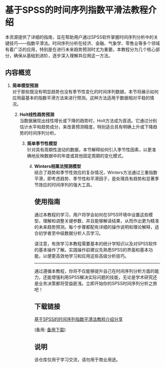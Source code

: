 # 基于SPSS的时间序列指数平滑法教程介绍

本资源提供了详细的指南，旨在帮助用户通过SPSS软件掌握时间序列分析中的关键技巧——指数平滑法。时间序列分析在经济、金融、气象学、零售业等多个领域有着广泛的应用，特别是在进行未来趋势预测时尤为重要。本教程分为几个核心部分，确保从基础到进阶，逐步深入理解并应用这一方法。

## 内容概览

1. **简单模型预测**  
   对于那些既没有明显趋势也没有季节性变化的时间序列数据，本节将展示如何应用最基本的指数平滑方法来进行预测。这种方法适用于数据相对平稳的情况。

   2. **Holt线性趋势预测**  
      当数据展现出线性增长或下降的趋势时，Holt方法成为首选。它通过分别估计水平和趋势成分，来改善预测精度，特别适合具有明确上升或下降趋势的时间序列分析。

      3. **简单季节性模型**  
         针对具有周期性波动的数据，本节解释如何引入季节性因素，以更准确地反映数据中的年度或其他固定周期的变化模式。

         4. **Winters相乘法预测模型**  
            结合了趋势和季节性效应的复杂情况，Winters方法通过三重指数平滑，即考虑趋势、季节性和平滑因子，是处理具有趋势和显著季节效应的时间序列的强大工具。

            ## 使用指南
            通过本教程的学习，用户将学会如何在SPSS环境中设置这些模型，理解和调整关键参数，并且能够解读结果，从而作出更为精准的未来趋势预测。每个步骤都配有详细的操作说明和理论解释，适合初学者至中级数据分析人员学习。

            请注意，有效学习本教程需要基本的统计学知识以及对SPSS软件的基本操作了解。实践操作前建议先熟悉SPSS的界面和基本功能，以便更高效地学习和应用这些高级分析技巧。

            ---

            通过遵循本教程，你将不仅能够提升自己在时间序列分析方面的能力，还能增强利用SPSS解决实际问题的技能，无论是学术研究还是业务决策都将受益匪浅。立即开始你的SPSS时间序列分析之旅吧！

            ## 下载链接
            [基于SPSS的时间序列指数平滑法教程介绍分享](https://pan.quark.cn/s/d3ab2d1517a2) 

            (备用: [备用下载](https://pan.baidu.com/s/15JhxZC6er0Tx-uwDghStnQ?pwd=1234))

            ## 说明

            该仓库仅用于学习交流，请勿用于商业用途。
